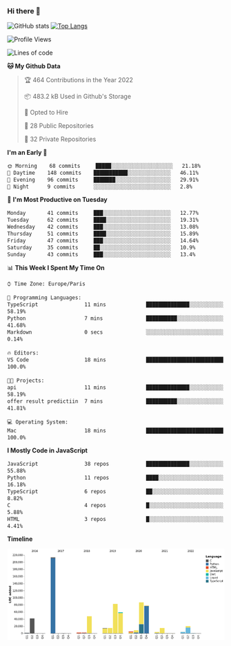 ### Hi there 👋


![GitHub stats](https://github-readme-stats.vercel.app/api?username=eastkap&theme=dark&show_icons=true&count_private=true)
[![Top Langs](https://github-readme-stats.vercel.app/api/top-langs/?username=eastkap&layout=compact)](https://github.com/anuraghazra/github-readme-stats)



<!--START_SECTION:waka-->
![Profile Views](http://img.shields.io/badge/Profile%20Views-1-blue)

![Lines of code](https://img.shields.io/badge/From%20Hello%20World%20I%27ve%20Written-705517%20lines%20of%20code-blue)

**🐱 My Github Data** 

> 🏆 464 Contributions in the Year 2022
 > 
> 📦 483.2 kB Used in Github's Storage 
 > 
> 💼 Opted to Hire
 > 
> 📜 28 Public Repositories 
 > 
> 🔑 32 Private Repositories  
 > 
**I'm an Early 🐤** 

```text
🌞 Morning    68 commits     █████░░░░░░░░░░░░░░░░░░░░   21.18% 
🌆 Daytime    148 commits    ███████████░░░░░░░░░░░░░░   46.11% 
🌃 Evening    96 commits     ███████░░░░░░░░░░░░░░░░░░   29.91% 
🌙 Night      9 commits      ░░░░░░░░░░░░░░░░░░░░░░░░░   2.8%

```
📅 **I'm Most Productive on Tuesday** 

```text
Monday       41 commits     ███░░░░░░░░░░░░░░░░░░░░░░   12.77% 
Tuesday      62 commits     ████░░░░░░░░░░░░░░░░░░░░░   19.31% 
Wednesday    42 commits     ███░░░░░░░░░░░░░░░░░░░░░░   13.08% 
Thursday     51 commits     ████░░░░░░░░░░░░░░░░░░░░░   15.89% 
Friday       47 commits     ███░░░░░░░░░░░░░░░░░░░░░░   14.64% 
Saturday     35 commits     ██░░░░░░░░░░░░░░░░░░░░░░░   10.9% 
Sunday       43 commits     ███░░░░░░░░░░░░░░░░░░░░░░   13.4%

```


📊 **This Week I Spent My Time On** 

```text
⌚︎ Time Zone: Europe/Paris

💬 Programming Languages: 
TypeScript               11 mins             ██████████████░░░░░░░░░░░   58.19% 
Python                   7 mins              ██████████░░░░░░░░░░░░░░░   41.68% 
Markdown                 0 secs              ░░░░░░░░░░░░░░░░░░░░░░░░░   0.14%

🔥 Editors: 
VS Code                  18 mins             █████████████████████████   100.0%

🐱‍💻 Projects: 
api                      11 mins             ██████████████░░░░░░░░░░░   58.19% 
offer result predictiin  7 mins              ██████████░░░░░░░░░░░░░░░   41.81%

💻 Operating System: 
Mac                      18 mins             █████████████████████████   100.0%

```

**I Mostly Code in JavaScript** 

```text
JavaScript               38 repos            ██████████████░░░░░░░░░░░   55.88% 
Python                   11 repos            ████░░░░░░░░░░░░░░░░░░░░░   16.18% 
TypeScript               6 repos             ██░░░░░░░░░░░░░░░░░░░░░░░   8.82% 
C                        4 repos             █░░░░░░░░░░░░░░░░░░░░░░░░   5.88% 
HTML                     3 repos             █░░░░░░░░░░░░░░░░░░░░░░░░   4.41%

```


**Timeline**

![Chart not found](https://raw.githubusercontent.com/Eastkap/Eastkap/main/charts/bar_graph.png) 


<!--END_SECTION:waka-->

<!--
**Eastkap/eastkap** is a ✨ _special_ ✨ repository because its `README.md` (this file) appears on your GitHub profile.

Here are some ideas to get you started:

- 🔭 I’m currently working on ...
- 🌱 I’m currently learning ...
- 👯 I’m looking to collaborate on ...
- 🤔 I’m looking for help with ...
- 💬 Ask me about ...
- 📫 How to reach me: ...
- 😄 Pronouns: ...
- ⚡ Fun fact: ...
-->
